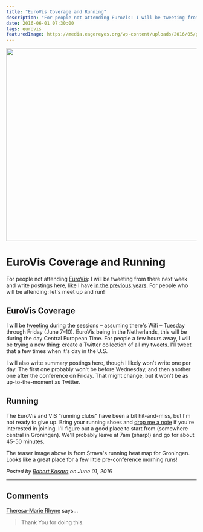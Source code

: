 ```yaml
---
title: "EuroVis Coverage and Running"
description: "For people not attending EuroVis: I will be tweeting from there next week and write postings here, like I have in the previous years. For people who will be attending: let's meet up and run!"
date: 2016-06-01 07:30:00
tags: eurovis
featuredImage: https://media.eagereyes.org/wp-content/uploads/2016/05/groningen-running.jpg
---
```


<p><img src="https://media.eagereyes.org/wp-content/uploads/2016/05/groningen-running.jpg" width="825" height="510" /></p>

# EuroVis Coverage and Running

For people not attending <a href="http://www.cs.rug.nl/jbi/eurovis2016/">EuroVis</a>: I will be tweeting from there next week and write postings here, like I have <a href="https://eagereyes.org/tag/eurovis">in the previous years</a>. For people who will be attending: let's meet up and run!

## EuroVis Coverage

I will be <a href="https://twitter.com/eagereyes">tweeting</a> during the sessions – assuming there's Wifi – Tuesday through Friday (June 7–10). EuroVis being in the Netherlands, this will be during the day Central European Time. For people a few hours away, I will be trying a new thing: create a Twitter collection of all my tweets. I'll tweet that a few times when it's day in the U.S.

I will also write summary postings here, though I likely won't write one per day. The first one probably won't be before Wednesday, and then another one after the conference on Friday. That might change, but it won't be as up-to-the-moment as Twitter.

## Running

The EuroVis and VIS "running clubs" have been a bit hit-and-miss, but I'm not ready to give up. Bring your running shoes and <a href="https://eagereyes.org/contact">drop me a note</a> if you're interested in joining. I'll figure out a good place to start from (somewhere central in Groningen). We'll probably leave at 7am (sharp!) and go for about 45-50 minutes.

The teaser image above is from Strava's running heat map for Groningen. Looks like a great place for a few little pre-conference morning runs!


_Posted by <a href="/about">Robert Kosara</a> on June 01, 2016_


<aside class="comments">

---
## Comments

<a href="http://theresamariehyne.com" rel="nofollow noopener" target="_blank">Theresa-Marie Rhyne</a> says…
>	Thank You for doing this.

</aside>

